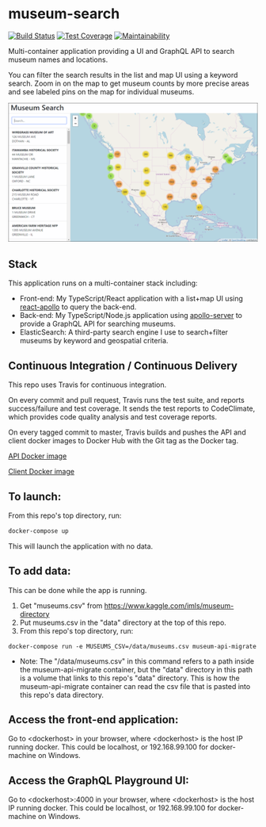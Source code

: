 # museum-search
[![Build Status](https://travis-ci.org/PoffM/museum-search.svg?branch=master)](https://travis-ci.org/PoffM/museum-search)
[![Test Coverage](https://api.codeclimate.com/v1/badges/9e855a9c995a3c935ecd/test_coverage)](https://codeclimate.com/github/PoffM/museum-search/test_coverage)
[![Maintainability](https://api.codeclimate.com/v1/badges/9e855a9c995a3c935ecd/maintainability)](https://codeclimate.com/github/PoffM/museum-search/maintainability)

Multi-container application providing a UI and GraphQL API to search museum names and locations.

You can filter the search results in the list and map UI using a keyword search. Zoom
in on the map to get museum counts by more precise areas and see labeled pins on the map for
individual museums.

![Screenshot](/docs/screenshot.png)

## Stack

This application runs on a multi-container stack including:

* Front-end: My TypeScript/React application with a list+map UI using [react-apollo](https://github.com/apollographql/react-apollo) to query the back-end.
* Back-end: My TypeScript/Node.js application using [apollo-server](https://github.com/apollographql/apollo-server) to provide a GraphQL API for searching museums.
* ElasticSearch: A third-party search engine I use to search+filter museums by keyword and geospatial criteria.

## Continuous Integration / Continuous Delivery

This repo uses Travis for continuous integration.

On every commit and pull request, Travis runs the test suite, and reports success/failure and test
coverage. It sends the test reports to CodeClimate, which provides code quality analysis and test
coverage reports.

On every tagged commit to master, Travis builds and pushes the API and client docker images to
Docker Hub with the Git tag as the Docker tag.

[API Docker image](https://hub.docker.com/r/poffm/museum-search-server)

[Client Docker image](https://hub.docker.com/r/poffm/museum-search-client)

## To launch:

From this repo's top directory, run:

```bash
docker-compose up
```

This will launch the application with no data.

## To add data:

This can be done while the app is running.

1. Get "museums.csv" from https://www.kaggle.com/imls/museum-directory
2. Put museums.csv in the "data" directory at the top of this repo.
3. From this repo's top directory, run:

```
docker-compose run -e MUSEUMS_CSV=/data/museums.csv museum-api-migrate
```

- Note: The "/data/museums.csv" in this command refers to a path inside the museum-api-migrate container, but the "data" directory in this path is a volume that links to this repo's "data" directory. This is how the museum-api-migrate container can read the csv file that is pasted into this repo's data directory.

## Access the front-end application:

Go to \<dockerhost\> in your browser, where \<dockerhost\> is the host IP running docker. This could be localhost, or 192.168.99.100 for docker-machine on Windows.

## Access the GraphQL Playground UI:

Go to \<dockerhost\>:4000 in your browser, where \<dockerhost\> is the host IP running docker. This could be localhost, or 192.168.99.100 for docker-machine on Windows.
